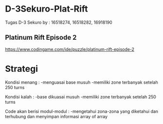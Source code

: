 # D-3Sekuro-Plat-Rift
Tugas D-3 Sekuro by : 16518274, 16518282, 16918190

## Platinum Rift Episode 2
https://www.codingame.com/ide/puzzle/platinum-rift-episode-2

# Strategi
Kondisi menang :
  -menguasai base musuh
  -memiliki zone terbanyak setelah 250 turns

Kondisi kalah :
  -base dikuasai musuh
  -memiliki zone terbanyak setelah 250 turns

Code akan berisi modul-modul :
  -mengetahui zona-zona yang diketahui dan terhubung dan menyimpan informasi array of array
  
